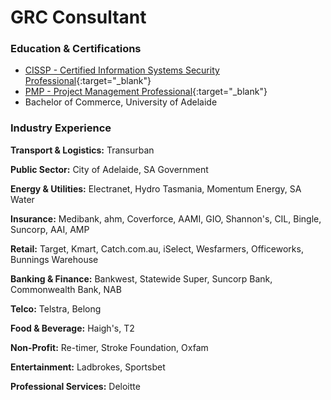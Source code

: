 # GRC Consultant


### Education & Certifications

- [CISSP - Certified Information Systems Security Professional](https://www.credly.com/badges/c2f7130d-ea40-4cc8-b943-0a549be598cc){:target="_blank"}
- [PMP - Project Management Professional](https://www.credly.com/badges/40189b5d-566e-41fa-b6b6-9b431b3da75a){:target="_blank"}
- Bachelor of Commerce, University of Adelaide

### Industry Experience

**Transport & Logistics:**
Transurban

**Public Sector:**
City of Adelaide, SA Government

**Energy & Utilities:**
Electranet, Hydro Tasmania, Momentum Energy, SA Water

**Insurance:**
Medibank, ahm, Coverforce, AAMI, GIO, Shannon's, CIL, Bingle, Suncorp, AAI, AMP

**Retail:**
Target, Kmart, Catch.com.au, iSelect, Wesfarmers, Officeworks, Bunnings Warehouse

**Banking & Finance:**
Bankwest, Statewide Super, Suncorp Bank, Commonwealth Bank, NAB

**Telco:**
Telstra, Belong

**Food & Beverage:**
Haigh's, T2

**Non-Profit:**
Re-timer, Stroke Foundation, Oxfam

**Entertainment:**
Ladbrokes, Sportsbet

**Professional Services:**
Deloitte
